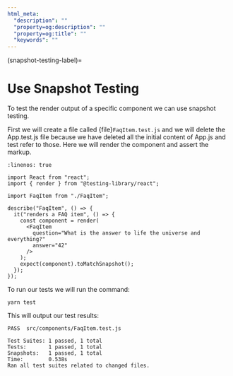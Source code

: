 ```yaml
---
html_meta:
  "description": ""
  "property=og:description": ""
  "property=og:title": ""
  "keywords": ""
---
```


(snapshot-testing-label)=

# Use Snapshot Testing

To test the render output of a specific component we can use snapshot testing.

First we will create a file called {file}`FaqItem.test.js` and we will delete the App.test.js file because we have deleted all the initial content of App.js and test refer to those.
Here we will render the component and assert the markup.

```{code-block} jsx
:linenos: true

import React from "react";
import { render } from "@testing-library/react";

import FaqItem from "./FaqItem";

describe("FaqItem", () => {
  it("renders a FAQ item", () => {
    const component = render(
      <FaqItem
        question="What is the answer to life the universe and everything?"
        answer="42"
      />
    );
    expect(component).toMatchSnapshot();
  });
});
```

To run our tests we will run the command:

```console
yarn test
```

This will output our test results:

```console
PASS  src/components/FaqItem.test.js

Test Suites: 1 passed, 1 total
Tests:       1 passed, 1 total
Snapshots:   1 passed, 1 total
Time:        0.538s
Ran all test suites related to changed files.
```
